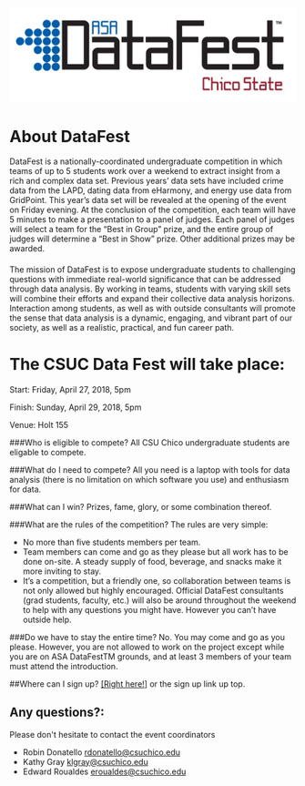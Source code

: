 
![](images/datafest_logo_chico_red.png)

# About DataFest

DataFest is a nationally-coordinated undergraduate competition in which teams of up to 5 students work over a weekend to extract insight from a rich and complex data set. Previous years’ data sets have included crime data from the LAPD, dating data from eHarmony, and energy use data from GridPoint. This year’s data set will be revealed at the opening of the event on Friday evening. At the conclusion of the competition, each team will have 5 minutes to make a presentation to a panel of judges. Each panel of judges will select a team for the “Best in Group” prize, and the entire group of judges will determine a “Best in Show” prize. Other additional prizes may be awarded.

####

The mission of DataFest is to expose undergraduate students to challenging questions with immediate real-world significance that can be addressed through data analysis. By working in teams, students with varying skill sets will combine their efforts and expand their collective data analysis horizons. Interaction among students, as well as with outside consultants will promote the sense that data analysis is a dynamic, engaging, and vibrant part of our society, as well as a realistic, practical, and fun career path.

# The CSUC Data Fest will take place: 

Start: Friday, April 27, 2018, 5pm

Finish: Sunday, April 29, 2018, 5pm

Venue:  Holt 155

###Who is eligible to compete?
All CSU Chico undergraduate students are eligable to compete. 

###What do I need to compete?
All you need is a laptop with tools for data analysis (there is no limitation on which software you use) and enthusiasm for data.

###What can I win?
Prizes, fame, glory, or some combination thereof.

###What are the rules of the competition?
The rules are very simple:

* No more than five students members per team.  
* Team members can come and go as they please but all work has to be done on-site. A steady supply of food, beverage, and snacks make it more inviting to stay.  
* It’s a competition, but a friendly one, so collaboration between teams is not only allowed but highly encouraged. Official DataFest consultants (grad students, faculty, etc.) will also be around throughout the weekend to help with any questions you might have. However you can’t have outside help.  

###Do we have to stay the entire time?
No. You may come and go as you please. However, you are not allowed to work on the project except while you are on ASA DataFestTM grounds, and at least 3 members of your team must attend the introduction.

##Where can I sign up?
[[Right here!]](https://docs.google.com/forms/d/e/1FAIpQLSf6lrnab-gm-ds5xsi8Ss5j3E-ZTUc0ipSNQYOEvSzRbkoKhw/viewform) or the sign up link up top. 

## Any questions?: 
Please don't hesitate to contact the event coordinators

* Robin Donatello rdonatello@csuchico.edu
* Kathy Gray klgray@csuchico.edu
* Edward Roualdes eroualdes@csuchico.edu
